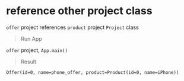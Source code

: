 # reference other project class

`offer` project references `product` project `Project` class

> Run App

`offer` project, `App.main()`

> Result

```
Offer(id=0, name=phone_offer, product=Product(id=0, name=iPhone))
```
